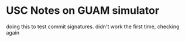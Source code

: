 # USC Notes on GUAM simulator

doing this to test commit signatures.
didn't work the first time, checking again
